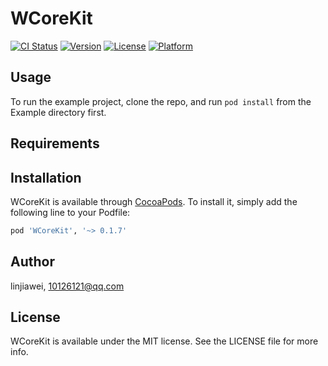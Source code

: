 # WCoreKit

[![CI Status](http://img.shields.io/travis/linjiawei/WCoreKit.svg?style=flat)](https://travis-ci.org/linjiawei/WCoreKit)
[![Version](https://img.shields.io/cocoapods/v/WCoreKit.svg?style=flat)](http://cocoapods.org/pods/WCoreKit)
[![License](https://img.shields.io/cocoapods/l/WCoreKit.svg?style=flat)](http://cocoapods.org/pods/WCoreKit)
[![Platform](https://img.shields.io/cocoapods/p/WCoreKit.svg?style=flat)](http://cocoapods.org/pods/WCoreKit)

## Usage

To run the example project, clone the repo, and run `pod install` from the Example directory first.

## Requirements

## Installation

WCoreKit is available through [CocoaPods](http://cocoapods.org). To install
it, simply add the following line to your Podfile:

```ruby
pod 'WCoreKit', '~> 0.1.7'
```

## Author

linjiawei, 10126121@qq.com

## License

WCoreKit is available under the MIT license. See the LICENSE file for more info.
